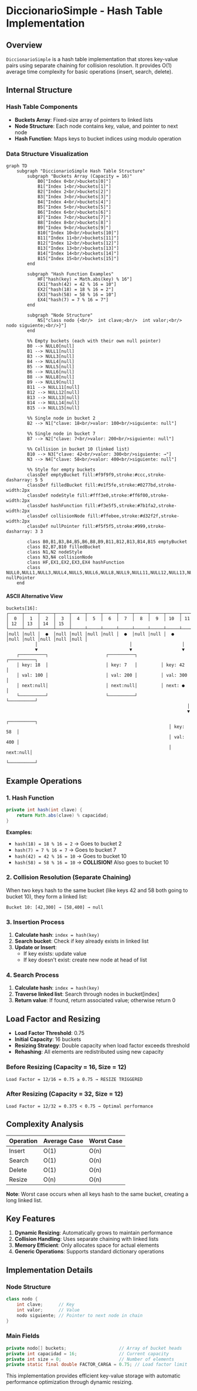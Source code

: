 # DiccionarioSimple - Hash Table Implementation

## Overview
`DiccionarioSimple` is a hash table implementation that stores key-value pairs using separate chaining for collision resolution. It provides O(1) average time complexity for basic operations (insert, search, delete).

## Internal Structure

### Hash Table Components
- **Buckets Array**: Fixed-size array of pointers to linked lists
- **Node Structure**: Each node contains key, value, and pointer to next node
- **Hash Function**: Maps keys to bucket indices using modulo operation

### Data Structure Visualization

```mermaid
graph TD
    subgraph "DiccionarioSimple Hash Table Structure"
        subgraph "Buckets Array (Capacity = 16)"
            B0["Index 0<br/>buckets[0]"]
            B1["Index 1<br/>buckets[1]"]
            B2["Index 2<br/>buckets[2]"]
            B3["Index 3<br/>buckets[3]"]
            B4["Index 4<br/>buckets[4]"]
            B5["Index 5<br/>buckets[5]"]
            B6["Index 6<br/>buckets[6]"]
            B7["Index 7<br/>buckets[7]"]
            B8["Index 8<br/>buckets[8]"]
            B9["Index 9<br/>buckets[9]"]
            B10["Index 10<br/>buckets[10]"]
            B11["Index 11<br/>buckets[11]"]
            B12["Index 12<br/>buckets[12]"]
            B13["Index 13<br/>buckets[13]"]
            B14["Index 14<br/>buckets[14]"]
            B15["Index 15<br/>buckets[15]"]
        end
        
        subgraph "Hash Function Examples"
            HF["hash(key) = Math.abs(key) % 16"]
            EX1["hash(42) = 42 % 16 = 10"]
            EX2["hash(18) = 18 % 16 = 2"]
            EX3["hash(58) = 58 % 16 = 10"]
            EX4["hash(7) = 7 % 16 = 7"]
        end
        
        subgraph "Node Structure"
            NS["class nodo {<br/>  int clave;<br/>  int valor;<br/>  nodo siguiente;<br/>}"]
        end
        
        %% Empty buckets (each with their own null pointer)
        B0 --> NULL0[null]
        B1 --> NULL1[null]
        B3 --> NULL3[null]
        B4 --> NULL4[null]
        B5 --> NULL5[null]
        B6 --> NULL6[null]
        B8 --> NULL8[null]
        B9 --> NULL9[null]
        B11 --> NULL11[null]
        B12 --> NULL12[null]
        B13 --> NULL13[null]
        B14 --> NULL14[null]
        B15 --> NULL15[null]
        
        %% Single node in bucket 2
        B2 --> N1["clave: 18<br/>valor: 100<br/>siguiente: null"]
        
        %% Single node in bucket 7
        B7 --> N2["clave: 7<br/>valor: 200<br/>siguiente: null"]
        
        %% Collision in bucket 10 (linked list)
        B10 --> N3["clave: 42<br/>valor: 300<br/>siguiente: →"]
        N3 --> N4["clave: 58<br/>valor: 400<br/>siguiente: null"]
        
        %% Style for empty buckets
        classDef emptyBucket fill:#f9f9f9,stroke:#ccc,stroke-dasharray: 5 5
        classDef filledBucket fill:#e1f5fe,stroke:#0277bd,stroke-width:2px
        classDef nodeStyle fill:#fff3e0,stroke:#ff6f00,stroke-width:2px
        classDef hashFunction fill:#f3e5f5,stroke:#7b1fa2,stroke-width:2px
        classDef collisionNode fill:#ffebee,stroke:#d32f2f,stroke-width:2px
        classDef nullPointer fill:#f5f5f5,stroke:#999,stroke-dasharray: 3 3
        
        class B0,B1,B3,B4,B5,B6,B8,B9,B11,B12,B13,B14,B15 emptyBucket
        class B2,B7,B10 filledBucket
        class N1,N2 nodeStyle
        class N3,N4 collisionNode
        class HF,EX1,EX2,EX3,EX4 hashFunction
        class NULL0,NULL1,NULL3,NULL4,NULL5,NULL6,NULL8,NULL9,NULL11,NULL12,NULL13,NULL14,NULL15 nullPointer
    end
```

#### ASCII Alternative View
```
buckets[16]:
┌─────┬─────┬─────┬─────┬─────┬─────┬─────┬─────┬─────┬─────┬─────┬─────┬─────┬─────┬─────┬─────┐
│  0  │  1  │  2  │  3  │  4  │  5  │  6  │  7  │  8  │  9  │ 10  │ 11  │ 12  │ 13  │ 14  │ 15  │
└─────┴─────┴─────┴─────┴─────┴─────┴─────┴─────┴─────┴─────┴─────┴─────┴─────┴─────┴─────┴─────┘
│null │null │  ●  │null │null │null │null │  ●  │null │null │  ●  │null │null │null │null │null │
           │                                   │                   │
           ▼                                   ▼                   ▼
    ┌──────────┐                      ┌──────────┐         ┌──────────┐
    │ key: 18  │                      │ key: 7   │         │ key: 42  │
    │ val: 100 │                      │ val: 200 │         │ val: 300 │
    │ next:null│                      │ next:null│         │ next: ●  │
    └──────────┘                      └──────────┘         └──────────┘
                                                                     │
                                                                     ▼
                                                              ┌──────────┐
                                                              │ key: 58  │
                                                              │ val: 400 │
                                                              │ next:null│
                                                              └──────────┘
```

## Example Operations

### 1. Hash Function
```java
private int hash(int clave) {
    return Math.abs(clave) % capacidad;
}
```

**Examples:**
- `hash(18) = 18 % 16 = 2` → Goes to bucket 2
- `hash(7) = 7 % 16 = 7` → Goes to bucket 7  
- `hash(42) = 42 % 16 = 10` → Goes to bucket 10
- `hash(58) = 58 % 16 = 10` → **COLLISION!** Also goes to bucket 10

### 2. Collision Resolution (Separate Chaining)

When two keys hash to the same bucket (like keys 42 and 58 both going to bucket 10), they form a linked list:

```
Bucket 10: [42,300] → [58,400] → null
```

### 3. Insertion Process

1. **Calculate hash**: `index = hash(key)`
2. **Search bucket**: Check if key already exists in linked list
3. **Update or Insert**: 
   - If key exists: update value
   - If key doesn't exist: create new node at head of list

### 4. Search Process

1. **Calculate hash**: `index = hash(key)`
2. **Traverse linked list**: Search through nodes in bucket[index]
3. **Return value**: If found, return associated value; otherwise return 0

## Load Factor and Resizing

- **Load Factor Threshold**: 0.75
- **Initial Capacity**: 16 buckets
- **Resizing Strategy**: Double capacity when load factor exceeds threshold
- **Rehashing**: All elements are redistributed using new capacity

### Before Resizing (Capacity = 16, Size = 12)
```
Load Factor = 12/16 = 0.75 ≥ 0.75 → RESIZE TRIGGERED
```

### After Resizing (Capacity = 32, Size = 12)
```
Load Factor = 12/32 = 0.375 < 0.75 → Optimal performance
```

## Complexity Analysis

| Operation | Average Case | Worst Case |
|-----------|--------------|------------|
| Insert    | O(1)         | O(n)       |
| Search    | O(1)         | O(n)       |
| Delete    | O(1)         | O(n)       |
| Resize    | O(n)         | O(n)       |

**Note**: Worst case occurs when all keys hash to the same bucket, creating a long linked list.

## Key Features

1. **Dynamic Resizing**: Automatically grows to maintain performance
2. **Collision Handling**: Uses separate chaining with linked lists
3. **Memory Efficient**: Only allocates space for actual elements
4. **Generic Operations**: Supports standard dictionary operations

## Implementation Details

### Node Structure
```java
class nodo {
    int clave;      // Key
    int valor;      // Value  
    nodo siguiente; // Pointer to next node in chain
}
```

### Main Fields
```java
private nodo[] buckets;                    // Array of bucket heads
private int capacidad = 16;                // Current capacity
private int size = 0;                      // Number of elements
private static final double FACTOR_CARGA = 0.75; // Load factor limit
```

This implementation provides efficient key-value storage with automatic performance optimization through dynamic resizing. 